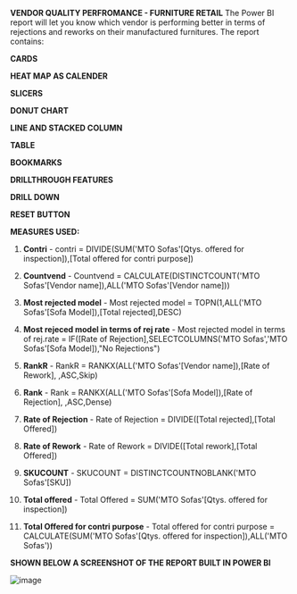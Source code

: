 **VENDOR QUALITY PERFROMANCE - FURNITURE RETAIL**
The Power BI report will let you know which vendor is performing better in terms of rejections and reworks on their manufactured furnitures.
The report contains:

**CARDS**

**HEAT MAP AS CALENDER**

**SLICERS**

**DONUT CHART**

**LINE AND STACKED COLUMN**

**TABLE**

**BOOKMARKS**

**DRILLTHROUGH FEATURES**

**DRILL DOWN**

**RESET BUTTON**


**MEASURES USED:**

1. **Contri** - contri = DIVIDE(SUM('MTO Sofas'[Qtys. offered for inspection]),[Total offered for contri purpose])

2. **Countvend** - Countvend = CALCULATE(DISTINCTCOUNT('MTO Sofas'[Vendor name]),ALL('MTO Sofas'[Vendor name]))

3. **Most rejected model** - Most rejected model = TOPN(1,ALL('MTO Sofas'[Sofa Model]),[Total rejected],DESC)

4. **Most rejeced model in terms of rej rate** - Most rejected model in terms of rej.rate = IF([Rate of Rejection],SELECTCOLUMNS('MTO Sofas','MTO Sofas'[Sofa Model]),"No Rejections")

5. **RankR** - RankR = RANKX(ALL('MTO Sofas'[Vendor name]),[Rate of Rework], ,ASC,Skip)

6. **Rank** - Rank = RANKX(ALL('MTO Sofas'[Sofa Model]),[Rate of Rejection], ,ASC,Dense)

7. **Rate of Rejection** - Rate of Rejection = DIVIDE([Total rejected],[Total Offered])

8. **Rate of Rework** - Rate of Rework = DIVIDE([Total rework],[Total Offered])

9. **SKUCOUNT** - SKUCOUNT = DISTINCTCOUNTNOBLANK('MTO Sofas'[SKU])

10. **Total offered** - Total Offered = SUM('MTO Sofas'[Qtys. offered for inspection])

11. **Total Offered for contri purpose** - Total offered for contri purpose = CALCULATE(SUM('MTO Sofas'[Qtys. offered for inspection]),ALL('MTO Sofas'))

    
**SHOWN BELOW A SCREENSHOT OF THE REPORT BUILT IN POWER BI**

![image](https://github.com/user-attachments/assets/848b337a-b541-4889-aba3-dfdaf49e222e)
